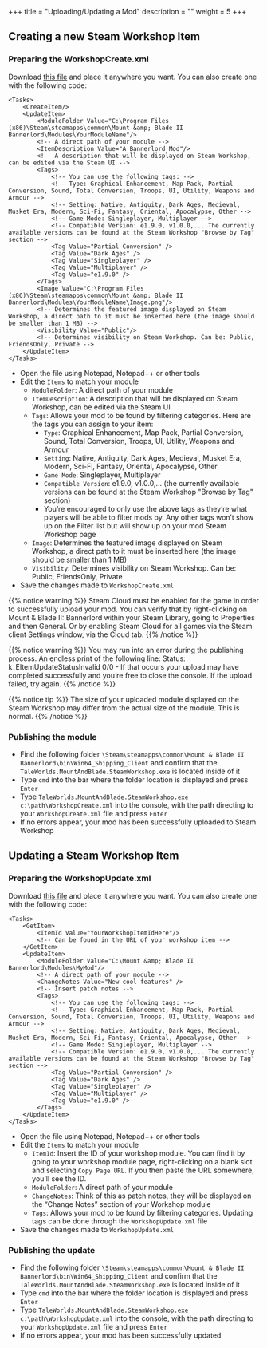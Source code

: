 +++
title = "Uploading/Updating a Mod"
description = ""
weight = 5
+++

## Creating a new Steam Workshop Item

### Preparing the WorkshopCreate.xml

Download [this file](https://download.taleworlds.com/WorkshopCreate.xml) and place it anywhere you want. You can also create one with the following code:

	<Tasks>
		<CreateItem/>
		<UpdateItem>
			<ModuleFolder Value="C:\Program Files (x86)\Steam\steamapps\common\Mount &amp; Blade II Bannerlord\Modules\YourModuleName"/>
			<!-- A direct path of your module -->
			<ItemDescription Value="A Bannerlord Mod"/>
			<!-- A description that will be displayed on Steam Workshop, can be edited via the Steam UI -->
			<Tags> 
				<!-- You can use the following tags: -->
				<!-- Type: Graphical Enhancement, Map Pack, Partial Conversion, Sound, Total Conversion, Troops, UI, Utility, Weapons and Armour -->
				<!-- Setting: Native, Antiquity, Dark Ages, Medieval, Musket Era, Modern, Sci-Fi, Fantasy, Oriental, Apocalypse, Other -->
				<!-- Game Mode: Singleplayer, Multiplayer -->
				<!-- Compatible Version: e1.9.0, v1.0.0,... The currently available versions can be found at the Steam Workshop "Browse by Tag" section -->
				<Tag Value="Partial Conversion" />
				<Tag Value="Dark Ages" />
				<Tag Value="Singleplayer" />
				<Tag Value="Multiplayer" />
				<Tag Value="e1.9.0" />
			</Tags>
			<Image Value="C:\Program Files (x86)\Steam\steamapps\common\Mount &amp; Blade II Bannerlord\Modules\YourModuleName\Image.png"/>
			<!-- Determines the featured image displayed on Steam Workshop, a direct path to it must be inserted here (the image should be smaller than 1 MB) -->
			<Visibility Value="Public"/>
			<!-- Determines visibility on Steam Workshop. Can be: Public, FriendsOnly, Private -->
		</UpdateItem>
	</Tasks>

* Open the file using Notepad, Notepad++ or other tools
* Edit the `Items` to match your module
	* `ModuleFolder`: A direct path of your module
	* `ItemDescription`: A description that will be displayed on Steam Workshop, can be edited via the Steam UI
	* `Tags`: Allows your mod to be found by filtering categories. Here are the tags you can assign to your item:
		* `Type`: Graphical Enhancement, Map Pack, Partial Conversion, Sound, Total Conversion, Troops, UI, Utility, Weapons and Armour
		* `Setting`: Native, Antiquity, Dark Ages, Medieval, Musket Era, Modern, Sci-Fi, Fantasy, Oriental, Apocalypse, Other
		* `Game Mode`: Singleplayer, Multiplayer
		* `Compatible Version`: e1.9.0, v1.0.0,... (the currently available versions can be found at the Steam Workshop "Browse by Tag" section)
		* You’re encouraged to only use the above tags as they’re what players will be able to filter mods by. Any other tags won’t show up on the Filter list but will show up on your mod Steam Workshop page
	* `Image`: Determines the featured image displayed on Steam Workshop, a direct path to it must be inserted here (the image should be smaller than 1 MB)
	* `Visibility`: Determines visibility on Steam Workshop. Can be: Public, FriendsOnly, Private
* Save the changes made to `WorkshopCreate.xml`

{{% notice warning %}}
Steam Cloud must be enabled for the game in order to successfully upload your mod. You can verify that by right-clicking on Mount &amp; Blade II: Bannerlord within your Steam Library, going to Properties and then General. Or by enabling Steam Cloud for all games via the Steam client Settings window, via the Cloud tab.
{{% /notice %}}

{{% notice warning %}}
You may run into an error during the publishing process. An endless print of the following line: Status: k_EItemUpdateStatusInvalid 0/0 - If that occurs your upload may have completed successfully and you’re free to close the console. If the upload failed, try again.
{{% /notice %}}

{{% notice tip %}}
The size of your uploaded module displayed on the Steam Workshop may differ from the actual size of the module. This is normal.
{{% /notice %}}

### Publishing the module
* Find the following folder `\Steam\steamapps\common\Mount & Blade II Bannerlord\bin\Win64_Shipping_Client` and confirm that the `TaleWorlds.MountAndBlade.SteamWorkshop.exe` is located inside of it
* Type `cmd` into the bar where the folder location is displayed and press `Enter`
* Type `TaleWorlds.MountAndBlade.SteamWorkshop.exe c:\path\WorkshopCreate.xml` into the console, with the path directing to your `WorkshopCreate.xml` file and press `Enter`
* If no errors appear, your mod has been successfully uploaded to Steam Workshop

## Updating a Steam Workshop Item

### Preparing the WorkshopUpdate.xml

Download [this file](https://download.taleworlds.com/WorkshopUpdate.xml) and place it anywhere you want. You can also create one with the following code:

	<Tasks>
		<GetItem>
			<ItemId Value="YourWorkshopItemIdHere"/>
			<!-- Can be found in the URL of your workshop item -->
		</GetItem>
		<UpdateItem>
			<ModuleFolder Value="C:\Mount &amp; Blade II Bannerlord\Modules\MyMod"/>
			<!-- A direct path of your module -->	
			<ChangeNotes Value="New cool features" />
			<!-- Insert patch notes -->
			<Tags> 
				<!-- You can use the following tags: -->
				<!-- Type: Graphical Enhancement, Map Pack, Partial Conversion, Sound, Total Conversion, Troops, UI, Utility, Weapons and Armour -->
				<!-- Setting: Native, Antiquity, Dark Ages, Medieval, Musket Era, Modern, Sci-Fi, Fantasy, Oriental, Apocalypse, Other -->
				<!-- Game Mode: Singleplayer, Multiplayer -->
				<!-- Compatible Version: e1.9.0, v1.0.0,... The currently available versions can be found at the Steam Workshop "Browse by Tag" section -->
				<Tag Value="Partial Conversion" />
				<Tag Value="Dark Ages" />
				<Tag Value="Singleplayer" />
				<Tag Value="Multiplayer" />
				<Tag Value="e1.9.0" />
			</Tags>
		</UpdateItem>
	</Tasks>

* Open the file using Notepad, Notepad++ or other tools
* Edit the `Items` to match your module
	* `ItemId`: Insert the ID of your workshop module. You can find it by going to your workshop module page, right-clicking on a blank slot and selecting `Copy Page URL`. If you then paste the URL somewhere, you’ll see the ID.
	* `ModuleFolder`: A direct path of your module
	* `ChangeNotes`: Think of this as patch notes, they will be displayed on the “Change Notes” section of your Workshop module
	* `Tags`: Allows your mod to be found by filtering categories. Updating tags can be done through the `WorkshopUpdate.xml` file
* Save the changes made to `WorkshopUpdate.xml`

### Publishing the update
* Find the following folder `\Steam\steamapps\common\Mount & Blade II Bannerlord\bin\Win64_Shipping_Client` and confirm that the `TaleWorlds.MountAndBlade.SteamWorkshop.exe` is located inside of it
* Type `cmd` into the bar where the folder location is displayed and press `Enter`
* Type `TaleWorlds.MountAndBlade.SteamWorkshop.exe c:\path\WorkshopUpdate.xml` into the console, with the path directing to your `WorkshopUpdate.xml` file and press `Enter`
* If no errors appear, your mod has been successfully updated